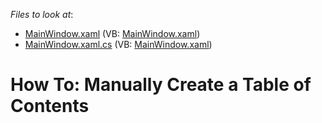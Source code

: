 <!-- default file list -->
*Files to look at*:

* [MainWindow.xaml](./CS/TableOfContentsExample/MainWindow.xaml) (VB: [MainWindow.xaml](./VB/TableOfContentsExample/MainWindow.xaml))
* [MainWindow.xaml.cs](./CS/TableOfContentsExample/MainWindow.xaml.cs) (VB: [MainWindow.xaml](./VB/TableOfContentsExample/MainWindow.xaml))
<!-- default file list end -->
# How To: Manually Create a Table of Contents

<br/>


